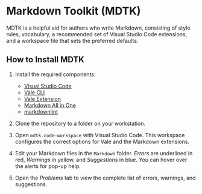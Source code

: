 # Markdown Toolkit (MDTK)

MDTK is a helpful aid for authors who write Markdown, consisting of style rules, vocabulary, a recommended set of Visual Studio Code extensions, and a workspace file that sets the preferred defaults.

## How to Install MDTK

1. Install the required components:

    * [Visual Studio Code](https://code.visualstudio.com/)
    * [Vale CLI](https://docs.errata.ai/vale/install)
    * [Vale Extension](https://marketplace.visualstudio.com/items?itemName=errata-ai.vale-server)
    * [Markdown All in One](https://marketplace.visualstudio.com/items?itemName=yzhang.markdown-all-in-one)
    * [markdownlint](https://marketplace.visualstudio.com/items?itemName=DavidAnson.vscode-markdownlint)

1. Clone the repository to a folder on your workstation.
1. Open `mdtk.code-workspace` with Visual Studio Code. This workspace configures the correct options for Vale and the Markdown extensions.
1. Edit your Markdown files in the `Markdown` folder. *Errors* are underlined in red, *Warnings* in yellow, and *Suggestions* in blue. You can hover over the alerts for pop-up help.
1. Open the *Problems* tab to view the complete list of errors, warnings, and suggestions.
